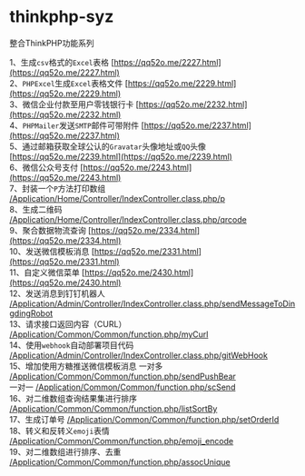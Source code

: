 # thinkphp-syz
整合ThinkPHP功能系列

1、生成`csv`格式的`Excel`表格 [https://qq52o.me/2227.html](https://qq52o.me/2227.html)  
2、`PHPExcel`生成`Excel`表格文件 [https://qq52o.me/2229.html](https://qq52o.me/2229.html)  
3、微信企业付款至用户零钱银行卡 [https://qq52o.me/2232.html](https://qq52o.me/2232.html)  
4、`PHPMailer`发送`SMTP`邮件可带附件 [https://qq52o.me/2237.html](https://qq52o.me/2237.html)  
5、通过邮箱获取全球公认的`Gravatar`头像地址或`QQ`头像 [https://qq52o.me/2239.html](https://qq52o.me/2239.html)  
6、微信公众号支付 [https://qq52o.me/2243.html](https://qq52o.me/2243.html)  
7、封装一个`P`方法打印数组 [/Application/Home/Controller/IndexController.class.php/p](https://github.com/sy-records/thinkphp-syz/blob/master/Application/Home/Controller/IndexController.class.php#L23)  
8、生成二维码 [/Application/Home/Controller/IndexController.class.php/qrcode](https://github.com/sy-records/thinkphp-syz/blob/master/Application/Home/Controller/IndexController.class.php#L12)  
9、聚合数据物流查询 [https://qq52o.me/2334.html](https://qq52o.me/2334.html)   
10、发送微信模板消息 [https://qq52o.me/2331.html](https://qq52o.me/2331.html)   
11、自定义微信菜单 [https://qq52o.me/2430.html](https://qq52o.me/2430.html)   
12、发送消息到钉钉机器人 [/Application/Admin/Controller/IndexController.class.php/sendMessageToDingdingRobot](https://github.com/sy-records/thinkphp-syz/blob/master/Application/Admin/Controller/IndexController.class.php#L45)   
13、请求接口返回内容（CURL） [/Application/Common/Common/function.php/myCurl](https://github.com/sy-records/thinkphp-syz/blob/master/Application/Common/Common/function.php#L186)   
14、使用`webhook`自动部署项目代码 [/Application/Admin/Controller/IndexController.class.php/gitWebHook](https://github.com/sy-records/thinkphp-syz/blob/master/Application/Admin/Controller/IndexController.class.php#L68)   
15、增加使用方糖推送微信模板消息 一对多 [/Application/Common/Common/function.php/sendPushBear](https://github.com/sy-records/thinkphp-syz/blob/master/Application/Common/Common/function.php#L242)   
 一对一 [/Application/Common/Common/function.php/scSend](https://github.com/sy-records/thinkphp-syz/blob/master/Application/Common/Common/function.php#L263)   
16、对二维数组查询结果集进行排序 [/Application/Common/Common/function.php/listSortBy](https://github.com/sy-records/thinkphp-syz/blob/master/Application/Common/Common/function.php#L294)   
17、生成订单号 [/Application/Common/Common/function.php/setOrderId](https://github.com/sy-records/thinkphp-syz/blob/master/Application/Common/Common/function.php#L327)   
18、转义和反转义`emoji`表情 [/Application/Common/Common/function.php/emoji_encode](https://github.com/sy-records/thinkphp-syz/blob/master/Application/Common/Common/function.php#L341)   
19、对二维数组进行排序、去重 [/Application/Common/Common/function.php/assocUnique](https://github.com/sy-records/thinkphp-syz/blob/master/Application/Common/Common/function.php#L221)   
